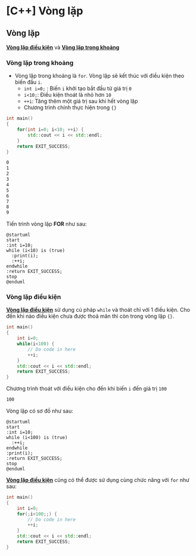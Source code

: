 # \[C++\] Vòng lặp

## Vòng lặp

<u>__Vòng lặp điều kiện__</u> và <u>__Vòng lặp trong khoảng__</u>

### Vòng lặp trong khoảng

- Vòng lặp trong khoảng là `for`. Vòng lặp sẽ kết thúc với điều kiện theo biến đầu `i`.
	- `int i=0;` : Biến `i` khởi tạo bắt đầu từ giá trị `0`
	- `i<10;`: Điều kiện thoát là nhỏ hơn `10`
	- `++i`: Tăng thêm một giá trị sau khi hết vòng lặp
	- Chương trình chính thực hiện trong `{}`
```c++ title="main.cpp"
int main()
{
	for(int i=0; i<10; ++i) {
		std::cout << i << std::endl;
	}
	return EXIT_SUCCESS; 
}
```
```bash
0
1
2
3
4
5
6
7
8
9
```
Tiến trình vòng lặp __FOR__ như sau:

```puml
@startuml
start
:int i=10;
while (i<10) is (true)
  :print(i);
  :++i;
endwhile
:return EXIT_SUCCESS;
stop
@enduml
```

### Vòng lặp điều kiện

<u>__Vòng lặp điều kiện__</u> sử dụng cú pháp `while` và thoát chỉ với 1 điều kiện. Cho đến khi nào điều kiện chưa được thoả mãn thì còn trong vòng lặp `{}`.

```c++ title="main.cpp"
int main()
{
	int i=0;
	while(i<100) {
		// Do code in here
		++i;
	}
	std::cout << i << std::endl;
	return EXIT_SUCCESS; 
}
```
Chương trình thoát với điều kiện cho đến khi biến `i` đến giá trị `100`
```bash
100
```
Vòng lặp có sơ đồ như sau:

```puml
@startuml
start
:int i=10;
while (i<100) is (true)
  :++i;
endwhile
:print(i);
:return EXIT_SUCCESS;
stop
@enduml
```

<u>__Vòng lặp điều kiện__</u> cũng có thể được sử dụng cùng chức năng với `for` như sau:

```c++ title="main.cpp"
int main()
{
	int i=0;
	for(;i<100;;) {
		// Do code in here
		++i;
	}
	std::cout << i << std::endl;
	return EXIT_SUCCESS; 
}
```